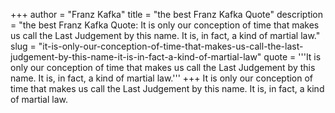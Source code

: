 +++
author = "Franz Kafka"
title = "the best Franz Kafka Quote"
description = "the best Franz Kafka Quote: It is only our conception of time that makes us call the Last Judgement by this name. It is, in fact, a kind of martial law."
slug = "it-is-only-our-conception-of-time-that-makes-us-call-the-last-judgement-by-this-name-it-is-in-fact-a-kind-of-martial-law"
quote = '''It is only our conception of time that makes us call the Last Judgement by this name. It is, in fact, a kind of martial law.'''
+++
It is only our conception of time that makes us call the Last Judgement by this name. It is, in fact, a kind of martial law.
